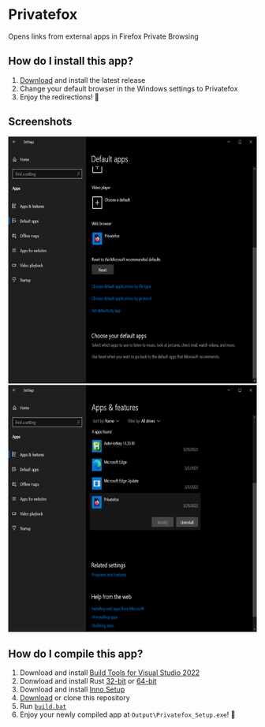 # Privatefox
Opens links from external apps in Firefox Private Browsing

## How do I install this app?
1. [Download](https://github.com/PolicyPuma4/Privatefox/releases/latest/download/Privatefox_Setup.exe) and install the latest release
1. Change your default browser in the Windows settings to Privatefox
1. Enjoy the redirections! 🥳

## Screenshots
<img src="https://raw.githubusercontent.com/PolicyPuma4/Privatefox/main/Screenshots/Windows%20default%20app%20settings.png" width="641" height="501"><img src="https://raw.githubusercontent.com/PolicyPuma4/Privatefox/main/Screenshots/Windows%20uninstall%20settings.png" width="641" height="501">

## How do I compile this app?
1. Download and install [Build Tools for Visual Studio 2022](https://aka.ms/vs/17/release/vs_BuildTools.exe)
1. Donwload and install Rust [32-bit](https://static.rust-lang.org/rustup/dist/i686-pc-windows-msvc/rustup-init.exe) or [64-bit](https://static.rust-lang.org/rustup/dist/x86_64-pc-windows-msvc/rustup-init.exe)
1. Download and install [Inno Setup](https://files.jrsoftware.org/is/6/innosetup-6.2.2.exe)
1. [Download](https://github.com/PolicyPuma4/Privatefox/archive/main.zip) or clone this repository
1. Run [`build.bat`](https://github.com/PolicyPuma4/Privatefox/blob/main/build.bat)
1. Enjoy your newly compiled app at `Output\Privatefox_Setup.exe`! 🥳

